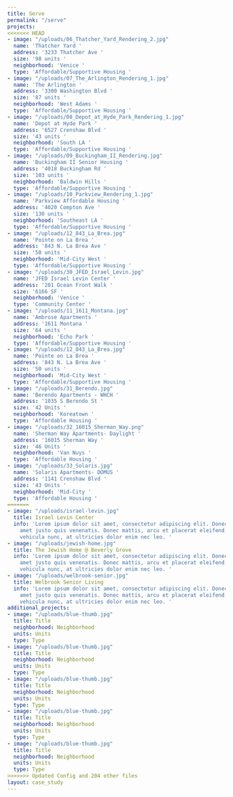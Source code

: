 ```yaml
---
title: Serve
permalink: "/serve"
projects:
<<<<<<< HEAD
- image: "/uploads/06_Thatcher_Yard_Rendering_2.jpg"
  name: 'Thatcher Yard '
  address: '3233 Thatcher Ave '
  size: '98 units '
  neighborhood: 'Venice '
  type: 'Affordable/Supportive Housing '
- image: "/uploads/07_The_Arlington_Rendering_1.jpg"
  name: 'The Arlington '
  address: '3300 Washington Blvd '
  size: '87 units '
  neighborhood: 'West Adams '
  type: 'Affordable/Supportive Housing '
- image: "/uploads/08_Depot_at_Hyde_Park_Rendering_1.jpg"
  name: 'Depot at Hyde Park '
  address: '6527 Crenshaw Blvd '
  size: '43 units '
  neighborhood: 'South LA '
  type: 'Affordable/Supportive Housing '
- image: "/uploads/09_Buckingham_II_Rendering.jpg"
  name: 'Buckingham II Senior Housing '
  address: '4018 Buckingham Rd '
  size: '103 units '
  neighborhood: 'Baldwin Hills '
  type: 'Affordable/Supportive Housing '
- image: "/uploads/10_Parkview_Rendering_1.jpg"
  name: 'Parkview Affordable Housing '
  address: '4020 Compton Ave '
  size: '130 units '
  neighborhood: 'Southeast LA '
  type: 'Affordable/Supportive Housing '
- image: "/uploads/12_843_La_Brea.jpg"
  name: 'Pointe on La Brea '
  address: '843 N. La Brea Ave '
  size: '50 units '
  neighborhood: 'Mid-City West '
  type: 'Affordable/Supportive Housing '
- image: "/uploads/30_JFED_Israel_Levin.jpg"
  name: 'JFED Israel Levin Center '
  address: '201 Ocean Front Walk '
  size: '6166 SF '
  neighborhood: 'Venice '
  type: 'Community Center '
- image: "/uploads/11_1611_Montana.jpg"
  name: 'Ambrose Apartments '
  address: '1611 Montana '
  size: '64 units '
  neighborhood: 'Echo Park '
  type: 'Affordable/Supportive Housing '
- image: "/uploads/12_843_La_Brea.jpg"
  name: 'Pointe on La Brea '
  address: '843 N. La Brea Ave '
  size: '50 units '
  neighborhood: 'Mid-City West '
  type: 'Affordable/Supportive Housing '
- image: "/uploads/31_Berendo.jpg"
  name: 'Berendo Apartments - WHCH '
  address: '1035 S Berendo St '
  size: '42 Units '
  neighborhood: 'Koreatown '
  type: 'Affordable Housing '
- image: "/uploads/32_16015_Sherman_Way.png"
  name: 'Sherman Way Apartments- Daylight '
  address: '16015 Sherman Way '
  size: '46 Units '
  neighborhood: 'Van Nuys '
  type: 'Affordable Housing '
- image: "/uploads/33_Solaris.jpg"
  name: 'Solaris Apartments- DOMUS '
  address: '1141 Crenshaw Blvd '
  size: '43 Units '
  neighborhood: 'Mid-City '
  type: 'Affordable Housing '
=======
- image: "/uploads/israel-levin.jpg"
  title: Israel Levin Center
  info: 'Lorem ipsum dolor sit amet, consectetur adipiscing elit. Donec finibus sit
    amet justo quis venenatis. Donec mattis, arcu et placerat eleifend, orci erat
    vehicula nunc, at ultricies dolor enim nec leo. '
- image: "/uploads/jewish-home.jpg"
  title: The Jewish Home @ Beverly Grove
  info: 'Lorem ipsum dolor sit amet, consectetur adipiscing elit. Donec finibus sit
    amet justo quis venenatis. Donec mattis, arcu et placerat eleifend, orci erat
    vehicula nunc, at ultricies dolor enim nec leo. '
- image: "/uploads/welbrook-senior.jpg"
  title: Welbrook Senior Living
  info: 'Lorem ipsum dolor sit amet, consectetur adipiscing elit. Donec finibus sit
    amet justo quis venenatis. Donec mattis, arcu et placerat eleifend, orci erat
    vehicula nunc, at ultricies dolor enim nec leo. '
additional_projects:
- image: "/uploads/blue-thumb.jpg"
  title: Title
  neighborhood: Neighborhood
  units: Units
  type: Type
- image: "/uploads/blue-thumb.jpg"
  title: Title
  neighborhood: Neighborhood
  units: Units
  type: Type
- image: "/uploads/blue-thumb.jpg"
  title: Title
  neighborhood: Neighborhood
  units: Units
  type: Type
- image: "/uploads/blue-thumb.jpg"
  title: Title
  neighborhood: Neighborhood
  units: Units
  type: Type
- image: "/uploads/blue-thumb.jpg"
  title: Title
  neighborhood: Neighborhood
  units: Units
  type: Type
>>>>>>> Updated Config and 204 other files
layout: case_study
---
```


